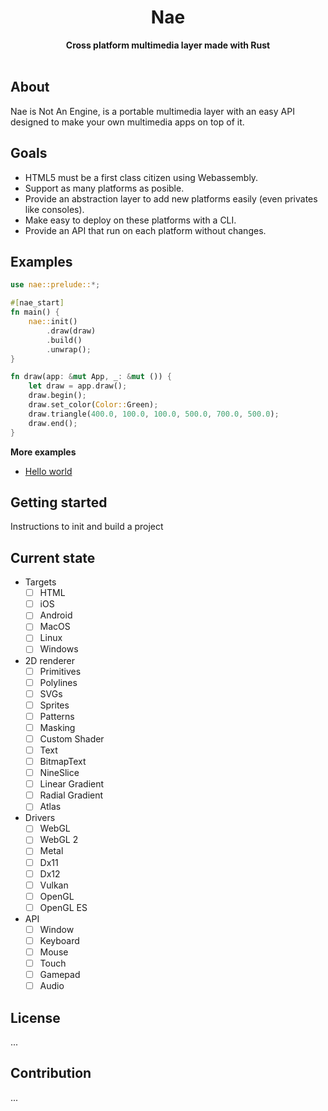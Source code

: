 <h1 align="center">Nae</h1>
<div align="center">
 <strong>
   Cross platform multimedia layer made with Rust
 </strong>
</div>

<br />

## About
Nae is Not An Engine, is a portable multimedia layer with an easy API designed to make your own multimedia apps on top of it.

## Goals
- HTML5 must be a first class citizen using Webassembly.
- Support as many platforms as posible.
- Provide an abstraction layer to add new platforms easily (even privates like consoles). 
- Make easy to deploy on these platforms with a CLI.
- Provide an API that run on each platform without changes.

## Examples
```rust 
use nae::prelude::*;

#[nae_start]
fn main() {
    nae::init()
        .draw(draw)
        .build()
        .unwrap();
}

fn draw(app: &mut App, _: &mut ()) {
    let draw = app.draw();
    draw.begin();
    draw.set_color(Color::Green);
    draw.triangle(400.0, 100.0, 100.0, 500.0, 700.0, 500.0);
    draw.end();
}
```

**More examples**
- [Hello world](https://github.com/Nazariglez/nae/blob/master/examples/hello.rs)

## Getting started
Instructions to init and build a project

## Current state
- Targets
    - [ ] HTML
    - [ ] iOS
    - [ ] Android
    - [ ] MacOS
    - [ ] Linux 
    - [ ] Windows
- 2D renderer
    - [ ] Primitives
    - [ ] Polylines
    - [ ] SVGs
    - [ ] Sprites
    - [ ] Patterns
    - [ ] Masking
    - [ ] Custom Shader
    - [ ] Text
    - [ ] BitmapText
    - [ ] NineSlice
    - [ ] Linear Gradient
    - [ ] Radial Gradient
    - [ ] Atlas
- Drivers
    - [ ] WebGL
    - [ ] WebGL 2
    - [ ] Metal
    - [ ] Dx11
    - [ ] Dx12
    - [ ] Vulkan
    - [ ] OpenGL
    - [ ] OpenGL ES
- API 
    - [ ] Window
    - [ ] Keyboard
    - [ ] Mouse
    - [ ] Touch
    - [ ] Gamepad
    - [ ] Audio

## License
...

## Contribution
...
